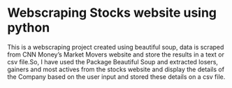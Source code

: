 # Webscraping Stocks website using python

This is a webscraping project created using beautiful soup, data is scraped from CNN Money’s Market Movers website and store the results in a text or csv file.So, I have used the Package Beautiful Soup and extracted losers, gainers and most actives from the stocks website and display the details of the Company based on the user input and stored these details on a csv file.
